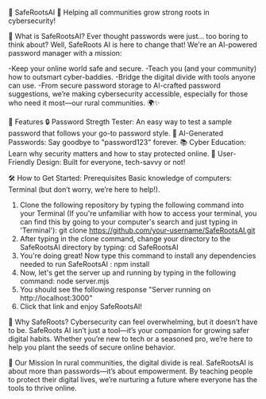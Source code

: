 🌱 SafeRootsAI 🌱
Helping all communities grow strong roots in cybersecurity!

🚀 What is SafeRootsAI?
Ever thought passwords were just... too boring to think about? Well, SafeRoots AI is here to change that! We're an AI-powered password manager with a mission:

-Keep your online world safe and secure.
-Teach you (and your community) how to outsmart cyber-baddies.
-Bridge the digital divide with tools anyone can use.
-From secure password storage to AI-crafted password suggestions, we’re making cybersecurity accessible, especially for those who need it most—our rural communities. 🌍✨

🧰 Features
🔒 Password Stregth Tester: An easy way to test a sample password that follows your go-to password style.
🧠 AI-Generated Passwords: Say goodbye to "password123" forever.
📚 Cyber Education: Learn why security matters and how to stay protected online.
🤝 User-Friendly Design: Built for everyone, tech-savvy or not!

🛠️ How to Get Started:
Prerequisites
    Basic knowledge of computers: Terminal (but don’t worry, we’re here to help!).

1. Clone the following repository by typing the following command into your Terminal (If you're unfamiliar with how to access your terminal, you can find this by going to your computer's search and just typing in 'Terminal'): git clone https://github.com/your-username/SafeRootsAI.git
2. After typing in the clone command, change your directory to the SafeRootsAI directory by typing: cd SafeRootsAI
3. You're doing great! Now type this command to install any dependencies needed to run SafeRootsAI : npm install
4. Now, let's get the server up and running by typing in the following command: node server.mjs
5. You should see the following response "Server running on http://localhost:3000"
6. Click that link and enjoy SafeRootsAI!

🎉 Why SafeRoots?
Cybersecurity can feel overwhelming, but it doesn’t have to be. SafeRoots AI isn’t just a tool—it’s your companion for growing safer digital habits. Whether you’re new to tech or a seasoned pro, we’re here to help you plant the seeds of secure online behavior.

🌟 Our Mission
In rural communities, the digital divide is real. SafeRootsAI is about more than passwords—it’s about empowerment. By teaching people to protect their digital lives, we’re nurturing a future where everyone has the tools to thrive online.
